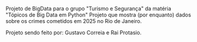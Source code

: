 
Projeto de BigData para o grupo "Turismo e Segurança" da matéria "Tópicos de Big Data em Python"
Projeto que mostra (por enquanto) dados sobre os crimes cometidos em 2025 no Rio de Janeiro.

Projeto sendo feito por: 
Gustavo Correia e Rai Protasio.
